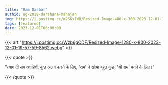 ```yaml
---
title: "Ram Darbar"
authid: ug-2019-darshana-mahajan
img: https://i.postimg.cc/m2SKx1WB/Resized-Image-400-x-300-2023-12-01-19-59-52-9436.webp
tags: [featured]
date: 2023-12-01T06:00:00
---
```


{{< art "https://i.postimg.cc/Wzb6gCDF/Resized-Image-1280-x-800-2023-12-01-19-57-59-8562.webp" >}}

{{< quote >}}

"त्याग दी सब ख्वाहिशें, कुछ अलग करने के लिए, 'राम' ने खोया बहुत कुछ, 'श्री राम' बनने के लिए।"

{{< /quote >}}